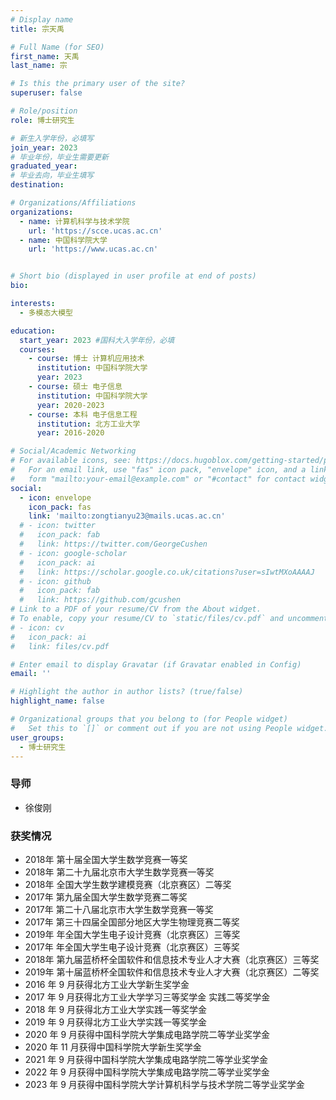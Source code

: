 ```yaml
---
# Display name
title: 宗天禹

# Full Name (for SEO)
first_name: 天禹
last_name: 宗

# Is this the primary user of the site?
superuser: false

# Role/position
role: 博士研究生

# 新生入学年份，必填写
join_year: 2023
# 毕业年份，毕业生需要更新
graduated_year: 
# 毕业去向，毕业生填写
destination: 

# Organizations/Affiliations
organizations:
  - name: 计算机科学与技术学院
    url: 'https://scce.ucas.ac.cn'  
  - name: 中国科学院大学
    url: 'https://www.ucas.ac.cn'


# Short bio (displayed in user profile at end of posts)
bio: 

interests:
  - 多模态大模型

education:
  start_year: 2023 #国科大入学年份，必填
  courses:
    - course: 博士 计算机应用技术
      institution: 中国科学院大学
      year: 2023
    - course: 硕士 电子信息
      institution: 中国科学院大学
      year: 2020-2023
    - course: 本科 电子信息工程
      institution: 北方工业大学
      year: 2016-2020

# Social/Academic Networking
# For available icons, see: https://docs.hugoblox.com/getting-started/page-builder/#icons
#   For an email link, use "fas" icon pack, "envelope" icon, and a link in the
#   form "mailto:your-email@example.com" or "#contact" for contact widget.
social:
  - icon: envelope
    icon_pack: fas
    link: 'mailto:zongtianyu23@mails.ucas.ac.cn'
  # - icon: twitter
  #   icon_pack: fab
  #   link: https://twitter.com/GeorgeCushen
  # - icon: google-scholar
  #   icon_pack: ai
  #   link: https://scholar.google.co.uk/citations?user=sIwtMXoAAAAJ
  # - icon: github
  #   icon_pack: fab
  #   link: https://github.com/gcushen
# Link to a PDF of your resume/CV from the About widget.
# To enable, copy your resume/CV to `static/files/cv.pdf` and uncomment the lines below.
# - icon: cv
#   icon_pack: ai
#   link: files/cv.pdf

# Enter email to display Gravatar (if Gravatar enabled in Config)
email: ''

# Highlight the author in author lists? (true/false)
highlight_name: false

# Organizational groups that you belong to (for People widget)
#   Set this to `[]` or comment out if you are not using People widget.
user_groups:
  - 博士研究生
---
```

### **导师** 
- 徐俊刚


### **获奖情况**

- 2018年 第十届全国大学生数学竞赛一等奖
- 2018年 第二十九届北京市大学生数学竞赛一等奖
- 2018年 全国大学生数学建模竞赛（北京赛区）二等奖
- 2017年 第九届全国大学生数学竞赛二等奖
- 2017年 第二十八届北京市大学生数学竞赛一等奖
- 2017年 第三十四届全国部分地区大学生物理竞赛二等奖
- 2019年 年全国大学生电子设计竞赛（北京赛区）三等奖
- 2017年 年全国大学生电子设计竞赛（北京赛区）三等奖
- 2018年 第九届蓝桥杯全国软件和信息技术专业人才大赛（北京赛区）三等奖
- 2019年 第十届蓝桥杯全国软件和信息技术专业人才大赛（北京赛区）二等奖
- 2016 年 9 月获得北方工业大学新生奖学金
- 2017 年 9 月获得北方工业大学学习三等奖学金 实践二等奖学金
- 2018 年 9 月获得北方工业大学实践一等奖学金
- 2019 年 9 月获得北方工业大学实践一等奖学金
- 2020 年 9 月获得中国科学院大学集成电路学院二等学业奖学金
- 2020 年 11 月获得中国科学院大学新生奖学金
- 2021 年 9 月获得中国科学院大学集成电路学院二等学业奖学金
- 2022 年 9 月获得中国科学院大学集成电路学院二等学业奖学金
- 2023 年 9 月获得中国科学院大学计算机科学与技术学院二等学业奖学金

<!-- ### **工作经历**

- 2016 年北京大学新生奖学金三等奖 -->